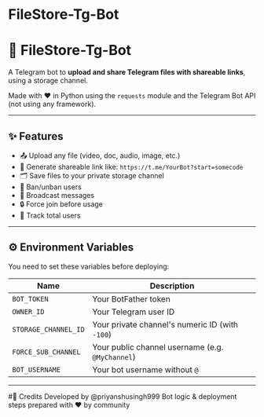 # FileStore-Tg-Bot

# 📁 FileStore-Tg-Bot

A Telegram bot to **upload and share Telegram files with shareable links**, using a storage channel.

Made with ❤️ in Python using the `requests` module and the Telegram Bot API (not using any framework).

---

## ✨ Features

- 📤 Upload any file (video, doc, audio, image, etc.)
- 🔗 Generate shareable link like: `https://t.me/YourBot?start=somecode`
- 🗂 Save files to your private storage channel
- 🚫 Ban/unban users
- 📢 Broadcast messages
- 🔒 Force join before usage
- 👤 Track total users

---

## ⚙️ Environment Variables

You need to set these variables before deploying:

| Name               | Description                                  |
|--------------------|----------------------------------------------|
| `BOT_TOKEN`         | Your BotFather token                         |
| `OWNER_ID`          | Your Telegram user ID                        |
| `STORAGE_CHANNEL_ID`| Your private channel's numeric ID (with `-100`) |
| `FORCE_SUB_CHANNEL` | Your public channel username (e.g. `@MyChannel`) |
| `BOT_USERNAME`      | Your bot username without `@`                |

---


#📮 Credits
Developed by @priyanshusingh999
Bot logic & deployment steps prepared with ❤️ by community


